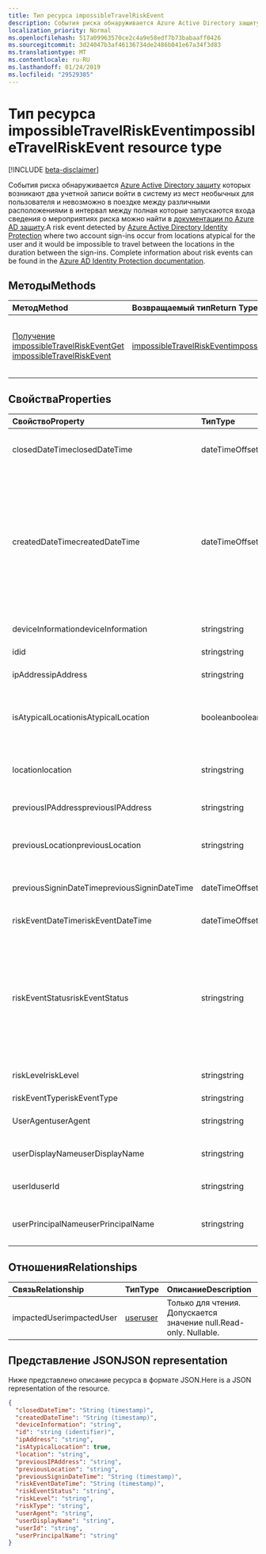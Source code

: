 ```yaml
---
title: Тип ресурса impossibleTravelRiskEvent
description: События риска обнаруживается Azure Active Directory защиту которых возникают два учетной записи войти в систему из мест необычных для пользователя и невозможно в поездке между различными расположениями в интервал между которые запускаются входа полные сведения о события рисков можно найти в документации по Azure AD защиту.
localization_priority: Normal
ms.openlocfilehash: 517a09963570ce2c4a9e58edf7b73babaaff0426
ms.sourcegitcommit: 3d24047b3af46136734de2486b041e67a34f3d83
ms.translationtype: MT
ms.contentlocale: ru-RU
ms.lasthandoff: 01/24/2019
ms.locfileid: "29529385"
---
```

# <a name="impossibletravelriskevent-resource-type"></a><span data-ttu-id="594af-103">Тип ресурса impossibleTravelRiskEvent</span><span class="sxs-lookup"><span data-stu-id="594af-103">impossibleTravelRiskEvent resource type</span></span>

[!INCLUDE [beta-disclaimer](../../includes/beta-disclaimer.md)]

<span data-ttu-id="594af-104">События риска обнаруживается [Azure Active Directory защиту](https://azure.microsoft.com/en-us/documentation/articles/active-directory-identityprotection/) которых возникают два учетной записи войти в систему из мест необычных для пользователя и невозможно в поездке между различными расположениями в интервал между полная которые запускаются входа сведения о мероприятиях риска можно найти в [документации по Azure AD защиту](https://azure.microsoft.com/en-us/documentation/articles/active-directory-identityprotection-risk-events-types/).</span><span class="sxs-lookup"><span data-stu-id="594af-104">A risk event detected by [Azure Active Directory Identity Protection](https://azure.microsoft.com/en-us/documentation/articles/active-directory-identityprotection/) where two account sign-ins occur from locations atypical for the user and it would be impossible to travel between the locations in the duration between the sign-ins. Complete information about risk events can be found in the [Azure AD Identity Protection documentation](https://azure.microsoft.com/en-us/documentation/articles/active-directory-identityprotection-risk-events-types/).</span></span>


## <a name="methods"></a><span data-ttu-id="594af-105">Методы</span><span class="sxs-lookup"><span data-stu-id="594af-105">Methods</span></span>

| <span data-ttu-id="594af-106">Метод</span><span class="sxs-lookup"><span data-stu-id="594af-106">Method</span></span>           | <span data-ttu-id="594af-107">Возвращаемый тип</span><span class="sxs-lookup"><span data-stu-id="594af-107">Return Type</span></span>    |<span data-ttu-id="594af-108">Описание</span><span class="sxs-lookup"><span data-stu-id="594af-108">Description</span></span>|
|:---------------|:--------|:----------|
|[<span data-ttu-id="594af-109">Получение impossibleTravelRiskEvent</span><span class="sxs-lookup"><span data-stu-id="594af-109">Get impossibleTravelRiskEvent</span></span>](../api/impossibletravelriskevent-get.md) | [<span data-ttu-id="594af-110">impossibleTravelRiskEvent</span><span class="sxs-lookup"><span data-stu-id="594af-110">impossibleTravelRiskEvent</span></span>](impossibletravelriskevent.md) |<span data-ttu-id="594af-111">Чтение свойства и связи объекта impossibleTravelRiskEvent.</span><span class="sxs-lookup"><span data-stu-id="594af-111">Read properties and relationships of impossibleTravelRiskEvent object.</span></span>|

## <a name="properties"></a><span data-ttu-id="594af-112">Свойства</span><span class="sxs-lookup"><span data-stu-id="594af-112">Properties</span></span>
| <span data-ttu-id="594af-113">Свойство</span><span class="sxs-lookup"><span data-stu-id="594af-113">Property</span></span>     | <span data-ttu-id="594af-114">Тип</span><span class="sxs-lookup"><span data-stu-id="594af-114">Type</span></span>   |<span data-ttu-id="594af-115">Описание</span><span class="sxs-lookup"><span data-stu-id="594af-115">Description</span></span>|
|:---------------|:--------|:----------|
|<span data-ttu-id="594af-116">closedDateTime</span><span class="sxs-lookup"><span data-stu-id="594af-116">closedDateTime</span></span>|<span data-ttu-id="594af-117">dateTimeOffset</span><span class="sxs-lookup"><span data-stu-id="594af-117">dateTimeOffset</span></span>| <span data-ttu-id="594af-118">Дата и время закрытия события риска</span><span class="sxs-lookup"><span data-stu-id="594af-118">The date and time that the risk event was closed</span></span>|
|<span data-ttu-id="594af-119">createdDateTime</span><span class="sxs-lookup"><span data-stu-id="594af-119">createdDateTime</span></span>|<span data-ttu-id="594af-120">dateTimeOffset</span><span class="sxs-lookup"><span data-stu-id="594af-120">dateTimeOffset</span></span>| <span data-ttu-id="594af-121">Дата и время создания события риска.</span><span class="sxs-lookup"><span data-stu-id="594af-121">The date and time that the risk event was created.</span></span> <span data-ttu-id="594af-122">Это всегда больше или равно datetime самого события риска.</span><span class="sxs-lookup"><span data-stu-id="594af-122">This is always greater than or equal to the datetime of the risk event itself.</span></span> <span data-ttu-id="594af-123">Это правильное свойство для использования в качестве фильтра при запросе события рисков.</span><span class="sxs-lookup"><span data-stu-id="594af-123">This is the correct property to use as a filter when querying risk events.</span></span>|
|<span data-ttu-id="594af-124">deviceInformation</span><span class="sxs-lookup"><span data-stu-id="594af-124">deviceInformation</span></span>|<span data-ttu-id="594af-125">string</span><span class="sxs-lookup"><span data-stu-id="594af-125">string</span></span>| <span data-ttu-id="594af-126">Сведения об устройстве</span><span class="sxs-lookup"><span data-stu-id="594af-126">Information about the device</span></span>|
|<span data-ttu-id="594af-127">id</span><span class="sxs-lookup"><span data-stu-id="594af-127">id</span></span>|<span data-ttu-id="594af-128">string</span><span class="sxs-lookup"><span data-stu-id="594af-128">string</span></span>| <span data-ttu-id="594af-129">Только чтение</span><span class="sxs-lookup"><span data-stu-id="594af-129">Read-only</span></span>|
|<span data-ttu-id="594af-130">ipAddress</span><span class="sxs-lookup"><span data-stu-id="594af-130">ipAddress</span></span>|<span data-ttu-id="594af-131">string</span><span class="sxs-lookup"><span data-stu-id="594af-131">string</span></span>| <span data-ttu-id="594af-132">IP-адрес второго входа в</span><span class="sxs-lookup"><span data-stu-id="594af-132">The IP address of the second sign-in</span></span>|
|<span data-ttu-id="594af-133">isAtypicalLocation</span><span class="sxs-lookup"><span data-stu-id="594af-133">isAtypicalLocation</span></span>|<span data-ttu-id="594af-134">boolean</span><span class="sxs-lookup"><span data-stu-id="594af-134">boolean</span></span>| <span data-ttu-id="594af-135">Если выполняется одно из расположений необычных для пользователя</span><span class="sxs-lookup"><span data-stu-id="594af-135">If one of the locations is atypical for the user</span></span>|
|<span data-ttu-id="594af-136">location</span><span class="sxs-lookup"><span data-stu-id="594af-136">location</span></span>|<span data-ttu-id="594af-137">string</span><span class="sxs-lookup"><span data-stu-id="594af-137">string</span></span>| <span data-ttu-id="594af-138">Расположение, подключенного к IP-адрес второго входа в</span><span class="sxs-lookup"><span data-stu-id="594af-138">The location attached to the IP address of the second sign-in</span></span>|
|<span data-ttu-id="594af-139">previousIPAddress</span><span class="sxs-lookup"><span data-stu-id="594af-139">previousIPAddress</span></span>|<span data-ttu-id="594af-140">string</span><span class="sxs-lookup"><span data-stu-id="594af-140">string</span></span>| <span data-ttu-id="594af-141">IP-адрес первого входа в</span><span class="sxs-lookup"><span data-stu-id="594af-141">The IP address of the first sign-in</span></span>|
|<span data-ttu-id="594af-142">previousLocation</span><span class="sxs-lookup"><span data-stu-id="594af-142">previousLocation</span></span>|<span data-ttu-id="594af-143">string</span><span class="sxs-lookup"><span data-stu-id="594af-143">string</span></span>| <span data-ttu-id="594af-144">Расположение, подключенного к IP-адрес первого входа в</span><span class="sxs-lookup"><span data-stu-id="594af-144">The location attached to the IP address of the first sign-in</span></span>|
|<span data-ttu-id="594af-145">previousSigninDateTime</span><span class="sxs-lookup"><span data-stu-id="594af-145">previousSigninDateTime</span></span>|<span data-ttu-id="594af-146">dateTimeOffset</span><span class="sxs-lookup"><span data-stu-id="594af-146">dateTimeOffset</span></span>| <span data-ttu-id="594af-147">Дата и время первого входа в</span><span class="sxs-lookup"><span data-stu-id="594af-147">The date and time of the first sign-in</span></span>|
|<span data-ttu-id="594af-148">riskEventDateTime</span><span class="sxs-lookup"><span data-stu-id="594af-148">riskEventDateTime</span></span>|<span data-ttu-id="594af-149">dateTimeOffset</span><span class="sxs-lookup"><span data-stu-id="594af-149">dateTimeOffset</span></span>| <span data-ttu-id="594af-150">Дата и время второго входа в</span><span class="sxs-lookup"><span data-stu-id="594af-150">The date and time of the second sign-in</span></span>|
|<span data-ttu-id="594af-151">riskEventStatus</span><span class="sxs-lookup"><span data-stu-id="594af-151">riskEventStatus</span></span>|<span data-ttu-id="594af-152">string</span><span class="sxs-lookup"><span data-stu-id="594af-152">string</span></span>| <span data-ttu-id="594af-153">Возможные значения: `active`, `remediated`, `dismissedAsFixed`, `dismissedAsFalsePositive`, `dismissedAsIgnore`, `loginBlocked`, `closedMfaAuto`, `closedMultipleReasons`.</span><span class="sxs-lookup"><span data-stu-id="594af-153">Possible values are: `active`, `remediated`, `dismissedAsFixed`, `dismissedAsFalsePositive`, `dismissedAsIgnore`, `loginBlocked`, `closedMfaAuto`, `closedMultipleReasons`.</span></span>|
|<span data-ttu-id="594af-154">riskLevel</span><span class="sxs-lookup"><span data-stu-id="594af-154">riskLevel</span></span>|<span data-ttu-id="594af-155">string</span><span class="sxs-lookup"><span data-stu-id="594af-155">string</span></span>| <span data-ttu-id="594af-156">Возможные значения: `low`, `medium`, `high`.</span><span class="sxs-lookup"><span data-stu-id="594af-156">Possible values are: `low`, `medium`, `high`.</span></span>|
|<span data-ttu-id="594af-157">riskEventType</span><span class="sxs-lookup"><span data-stu-id="594af-157">riskEventType</span></span>|<span data-ttu-id="594af-158">string</span><span class="sxs-lookup"><span data-stu-id="594af-158">string</span></span>| <span data-ttu-id="594af-159">Тип риска</span><span class="sxs-lookup"><span data-stu-id="594af-159">The type of risk</span></span>|
|<span data-ttu-id="594af-160">UserAgent</span><span class="sxs-lookup"><span data-stu-id="594af-160">userAgent</span></span>|<span data-ttu-id="594af-161">string</span><span class="sxs-lookup"><span data-stu-id="594af-161">string</span></span>| <span data-ttu-id="594af-162">Строка агента пользователя в браузере</span><span class="sxs-lookup"><span data-stu-id="594af-162">The browser's user agent string</span></span>|
|<span data-ttu-id="594af-163">userDisplayName</span><span class="sxs-lookup"><span data-stu-id="594af-163">userDisplayName</span></span>|<span data-ttu-id="594af-164">string</span><span class="sxs-lookup"><span data-stu-id="594af-164">string</span></span>| <span data-ttu-id="594af-165">Имя пользователя в группу риска</span><span class="sxs-lookup"><span data-stu-id="594af-165">The name of the user at risk</span></span>|
|<span data-ttu-id="594af-166">userId</span><span class="sxs-lookup"><span data-stu-id="594af-166">userId</span></span>|<span data-ttu-id="594af-167">string</span><span class="sxs-lookup"><span data-stu-id="594af-167">string</span></span>| <span data-ttu-id="594af-168">Идентификатор пользователя в группу риска</span><span class="sxs-lookup"><span data-stu-id="594af-168">The id of the user at risk</span></span>|
|<span data-ttu-id="594af-169">userPrincipalName</span><span class="sxs-lookup"><span data-stu-id="594af-169">userPrincipalName</span></span>|<span data-ttu-id="594af-170">string</span><span class="sxs-lookup"><span data-stu-id="594af-170">string</span></span>| <span data-ttu-id="594af-171">Имя участника-пользователя пользователя в группу риска</span><span class="sxs-lookup"><span data-stu-id="594af-171">The user principal name of the user at risk</span></span>|

## <a name="relationships"></a><span data-ttu-id="594af-172">Отношения</span><span class="sxs-lookup"><span data-stu-id="594af-172">Relationships</span></span>
| <span data-ttu-id="594af-173">Связь</span><span class="sxs-lookup"><span data-stu-id="594af-173">Relationship</span></span> | <span data-ttu-id="594af-174">Тип</span><span class="sxs-lookup"><span data-stu-id="594af-174">Type</span></span>   |<span data-ttu-id="594af-175">Описание</span><span class="sxs-lookup"><span data-stu-id="594af-175">Description</span></span>|
|:---------------|:--------|:----------|
|<span data-ttu-id="594af-176">impactedUser</span><span class="sxs-lookup"><span data-stu-id="594af-176">impactedUser</span></span>|[<span data-ttu-id="594af-177">user</span><span class="sxs-lookup"><span data-stu-id="594af-177">user</span></span>](user.md)| <span data-ttu-id="594af-p102">Только для чтения. Допускается значение null.</span><span class="sxs-lookup"><span data-stu-id="594af-p102">Read-only. Nullable.</span></span>|

## <a name="json-representation"></a><span data-ttu-id="594af-180">Представление JSON</span><span class="sxs-lookup"><span data-stu-id="594af-180">JSON representation</span></span>

<span data-ttu-id="594af-181">Ниже представлено описание ресурса в формате JSON.</span><span class="sxs-lookup"><span data-stu-id="594af-181">Here is a JSON representation of the resource.</span></span>

<!-- {
  "blockType": "resource",
  "optionalProperties": [

  ],
  "@odata.type": "microsoft.graph.impossibleTravelRiskEvent"
}-->

```json
{
  "closedDateTime": "String (timestamp)",
  "createdDateTime": "String (timestamp)",
  "deviceInformation": "string",
  "id": "string (identifier)",
  "ipAddress": "string",
  "isAtypicalLocation": true,
  "location": "string",
  "previousIPAddress": "string",
  "previousLocation": "string",
  "previousSigninDateTime": "String (timestamp)",
  "riskEventDateTime": "String (timestamp)",
  "riskEventStatus": "string",
  "riskLevel": "string",
  "riskType": "string",
  "userAgent": "string",
  "userDisplayName": "string",
  "userId": "string",
  "userPrincipalName": "string"
}

```

<!-- uuid: 8fcb5dbc-d5aa-4681-8e31-b001d5168d79
2015-10-25 14:57:30 UTC -->
<!--
{
  "type": "#page.annotation",
  "description": "impossibleTravelRiskEvent resource",
  "keywords": "",
  "section": "documentation",
  "tocPath": "",
  "suppressions": [
    "Error: /api-reference/beta/resources/impossibletravelriskevent.md:\r\n      Exception processing links.\r\n    System.ArgumentException: Link Definition was null. Link text: !INCLUDE [beta-disclaimer](../../includes/beta-disclaimer.md)\r\n      at ApiDoctor.Validation.DocFile.get_LinkDestinations()\r\n      at ApiDoctor.Validation.DocSet.ValidateLinks(Boolean includeWarnings, String[] relativePathForFiles, IssueLogger issues, Boolean requireFilenameCaseMatch, Boolean printOrphanedFiles)"
  ]
}
-->
